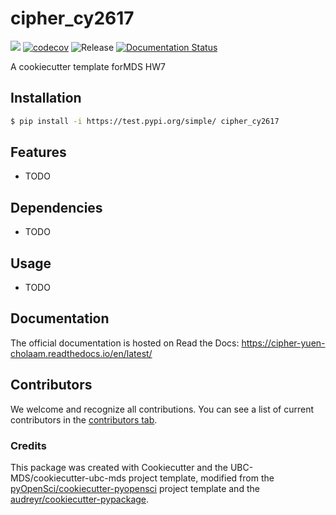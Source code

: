 # cipher_cy2617 

![](https://github.com/ChoLaamY/cipher_cy2617/workflows/build/badge.svg) [![codecov](https://codecov.io/gh/ChoLaamY/cipher_cy2617/branch/main/graph/badge.svg)](https://codecov.io/gh/ChoLaamY/cipher_cy2617) ![Release](https://github.com/ChoLaamY/cipher_cy2617/workflows/Release/badge.svg) [![Documentation Status](https://readthedocs.org/projects/cipher_cy2617/badge/?version=latest)](https://cipher_cy2617.readthedocs.io/en/latest/?badge=latest)

A cookiecutter template forMDS HW7

## Installation

```bash
$ pip install -i https://test.pypi.org/simple/ cipher_cy2617
```

## Features

- TODO

## Dependencies

- TODO

## Usage

- TODO

## Documentation

The official documentation is hosted on Read the Docs: https://cipher-yuen-cholaam.readthedocs.io/en/latest/

## Contributors

We welcome and recognize all contributions. You can see a list of current contributors in the [contributors tab](https://github.com/ChoLaamY/cipher_cy2617/graphs/contributors).

### Credits

This package was created with Cookiecutter and the UBC-MDS/cookiecutter-ubc-mds project template, modified from the [pyOpenSci/cookiecutter-pyopensci](https://github.com/pyOpenSci/cookiecutter-pyopensci) project template and the [audreyr/cookiecutter-pypackage](https://github.com/audreyr/cookiecutter-pypackage).
